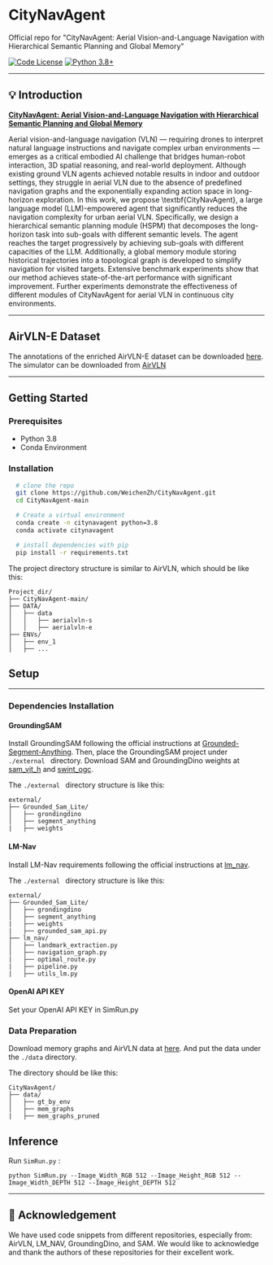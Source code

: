 # CityNavAgent
Official repo for "CityNavAgent: Aerial Vision-and-Language Navigation with Hierarchical Semantic Planning and Global Memory"

[![Code License](https://img.shields.io/badge/Code%20License-mit-green.svg)](CODE_LICENSE)
[![Python 3.8+](https://img.shields.io/badge/python-3.8+-blue.svg)](https://www.python.org/downloads/release/python-380/)

______________________________________________________________________

## 💡 Introduction

[**CityNavAgent: Aerial Vision-and-Language Navigation with Hierarchical Semantic Planning and Global Memory**](<>)

Aerial vision-and-language navigation (VLN) — requiring drones to interpret natural language instructions and navigate complex urban environments — emerges as a critical embodied AI challenge that bridges human-robot interaction, 3D spatial reasoning, and real-world deployment.
Although existing ground VLN agents achieved notable results in indoor and outdoor settings, they struggle in aerial VLN due to the absence of predefined navigation graphs and the exponentially expanding action space in long-horizon exploration. In this work, we propose \textbf{CityNavAgent}, a large language model (LLM)-empowered agent that significantly reduces the navigation complexity for urban aerial VLN. 
Specifically, we design a hierarchical semantic planning module (HSPM) that decomposes the long-horizon task into sub-goals with different semantic levels. The agent reaches the target progressively by achieving sub-goals with different capacities of the LLM. Additionally, a global memory module storing historical trajectories into a topological graph is developed to simplify navigation for visited targets.
Extensive benchmark experiments show that our method achieves state-of-the-art performance with significant improvement. Further experiments demonstrate the effectiveness of different modules of CityNavAgent for aerial VLN in continuous city environments.

______________________________________________________________________

## AirVLN-E Dataset

The annotations of the enriched AirVLN-E dataset can be downloaded [here](https://drive.google.com/drive/folders/1gfnC64NlrFxotAq3Z5Q_-a_UOIOQ-OCD?usp=sharing). 
The simulator can be downloaded from [AirVLN](https://github.com/AirVLN/AirVLN/tree/main)

______________________________________________________________________

## Getting Started

### Prerequisites
- Python 3.8
- Conda Environment

### Installation
```bash
  # clone the repo
  git clone https://github.com/WeichenZh/CityNavAgent.git
  cd CityNavAgent-main

  # Create a virtual environment
  conda create -n citynavagent python=3.8
  conda activate citynavagent

  # install dependencies with pip
  pip install -r requirements.txt
```
The project directory structure is similar to AirVLN, which should be like this:
```
Project_dir/
├── CityNavAgent-main/
├── DATA/
│   ├── data
│   │   ├── aerialvln-s
│   │   ├── aerialvln-e
├── ENVs/
│   ├── env_1
│   ├── ...
```

## Setup
______________________________________________________________________
### Dependencies Installation
#### GroundingSAM
Install GroundingSAM following the official instructions at [Grounded-Segment-Anything](https://github.com/IDEA-Research/Grounded-Segment-Anything). Then, place the GroundingSAM project under ```./external ``` directory.
Download SAM and GroundingDino weights at [sam_vit_h]([https://github.com/facebookresearch/segment-anything#model-checkpoints](https://dl.fbaipublicfiles.com/segment_anything/sam_vit_h_4b8939.pth)) and [swint_ogc](https://github.com/IDEA-Research/GroundingDINO/releases/download/v0.1.0-alpha/groundingdino_swint_ogc.pth).

The ```./external ``` directory structure is like this:
```
external/
├── Grounded_Sam_Lite/
│   ├── grondingdino
│   ├── segment_anything
|   ├── weights
```

#### LM-Nav
Install LM-Nav requirements following the official instructions at [lm_nav](https://github.com/blazejosinski/lm_nav).

The ```./external ``` directory structure is like this:
```
external/
├── Grounded_Sam_Lite/
│   ├── grondingdino
│   ├── segment_anything
|   ├── weights
|   ├── grounded_sam_api.py
├── lm_nav/
│   ├── landmark_extraction.py
│   ├── navigation_graph.py
|   ├── optimal_route.py
|   ├── pipeline.py
|   ├── utils_lm.py
```

#### OpenAI API KEY
Set your OpenAI API KEY in SimRun.py

### Data Preparation
Download memory graphs and AirVLN data at [here](https://drive.google.com/drive/folders/1k8PPf83JEsisCAKXFWRc0xLROloQ8290?usp=drive_link). And put the data under the ```./data``` directory.

The directory should be like this:
```
CityNavAgent/
├── data/
│   ├── gt_by_env
│   ├── mem_graphs
|   ├── mem_graphs_pruned
```

## Inference
Run ```SimRun.py``` :
```
python SimRun.py --Image_Width_RGB 512 --Image_Height_RGB 512 --Image_Width_DEPTH 512 --Image_Height_DEPTH 512
```
______________________________________________________________________

## 🙏 Acknowledgement

We have used code snippets from different repositories, especially from: AirVLN, LM_NAV, GroundingDino, and SAM. We would like to acknowledge and thank the authors of these repositories for their excellent work.
